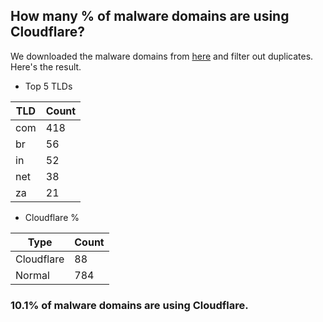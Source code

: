 ## How many % of malware domains are using Cloudflare?


We downloaded the malware domains from [here](https://urlhaus.abuse.ch) and filter out duplicates.
Here's the result.


[//]: # (start replacement)


- Top 5 TLDs

| TLD | Count |
| --- | --- |
| com | 418 |
| br | 56 |
| in | 52 |
| net | 38 |
| za | 21 |


- Cloudflare %

| Type | Count |
| --- | --- |
| Cloudflare | 88 |
| Normal | 784 |


### 10.1% of malware domains are using Cloudflare.